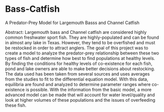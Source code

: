 # Bass-Catfish
A Predator-Prey Model for Largemouth Basss and Channel Catfish
  
Abstract: Largemouth bass and Channel catfish are considered highly common freshwater sport fish. They are highly-populated and can be found in almost any lake in Texas. However, they tend to be overfished and must be restocked in order to attract anglers. The goal of this project was to create a model to analyze the predator-prey relationship between these two types of fish and determine how best to find populations at healthy levels. By finding the conditions for healthy levels of co-existence for each fish, pond and lake owners are able to make better decisions about restocking. The data used has been taken from several sources and uses averages from the studies to fit to the differential equation model. With this data, equilibria are found and analyzed to determine parameter ranges where co-existence is possible. With the information from the basic model, a more advanced model can be made that will account for water level/quality and look at higher volumes of these populations and the issues of overfeeding these fish. 
